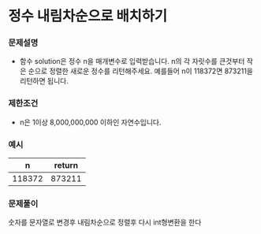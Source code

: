 # 정수 내림차순으로 배치하기

### 문제설명
- 함수 solution은 정수 n을 매개변수로 입력받습니다. n의 각 자릿수를 큰것부터 작은 순으로 정렬한 새로운 정수를 리턴해주세요. 예를들어 n이 118372면 873211을 리턴하면 됩니다.

### 제한조건

- n은 1이상 8,000,000,000 이하인 자연수입니다.

### 예시

|n|return|
|:---:|:---:|
|118372|873211|


### 문제풀이

숫자를 문자열로 변경후 내림차순으로 정렬후 다시 int형변환을 한다